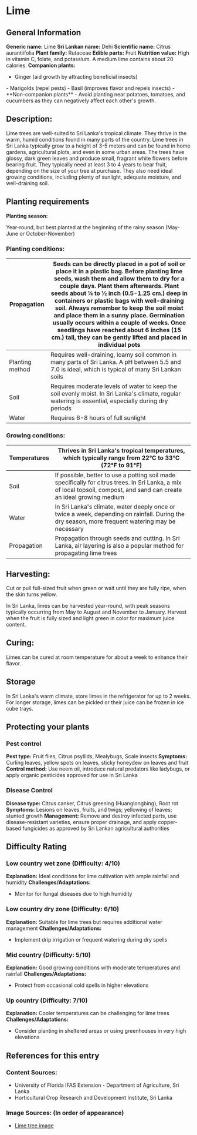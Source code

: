 # Lime

## General Information
**Generic name:** Lime
**Sri Lankan name:** Dehi
**Scientific name:** <update>Citrus aurantiifolia</update>
**Plant family:** <update>Rutaceae</update>
**Edible parts:** Fruit
**Nutrition value:** High in vitamin C, folate, and potassium. A medium lime contains about 20 calories.
**Companion plants:**
- Ginger (aid growth by attracting beneficial insects)
<update>
- Marigolds (repel pests)
- Basil (improves flavor and repels insects)
- </update>
**Non-companion plants**
<update>
- Avoid planting near potatoes, tomatoes, and cucumbers as they can negatively affect each other's growth.
</update>

## Description:
Lime trees are well-suited to Sri Lanka's tropical climate. <update>They thrive in the warm, humid conditions found in many parts of the country. Lime trees in Sri Lanka typically grow to a height of 3-5 meters and can be found in home gardens, agricultural plots, and even in some urban areas. The trees have glossy, dark green leaves and produce small, fragrant white flowers before bearing fruit.</update> They typically need at least 3 to 4 years to bear fruit, depending on the size of your tree at purchase. They also need ideal growing conditions, including plenty of sunlight, adequate moisture, and well-draining soil.

## Planting requirements
**Planting season:**

<update>Year-round, but best planted at the beginning of the rainy season (May-June or October-November)</update>

### Planting conditions:
| **Propagation** | Seeds can be directly placed in a pot of soil or place it in a plastic bag. Before planting lime seeds, wash them and allow them to dry for a couple days. Plant them afterwards. Plant seeds about ¼ to ½ inch (0.5-1.25 cm.) deep in containers or plastic bags with well-draining soil. Always remember to keep the soil moist and place them in a sunny place. Germination usually occurs within a couple of weeks. Once seedlings have reached about 6 inches (15 cm.) tall, they can be gently lifted and placed in individual pots |
|----|----|
| Planting method | <update>Requires well-draining, loamy soil common in many parts of Sri Lanka. A pH between 5.5 and 7.0 is ideal, which is typical of many Sri Lankan soils</update> |
| Soil | Requires moderate levels of water to keep the soil evenly moist. <update>In Sri Lanka's climate, regular watering is essential, especially during dry periods</update> |
| Water | Requires 6-8 hours of full sunlight |

### Growing conditions:

| **Temperatures** | <update>Thrives in Sri Lanka's tropical temperatures, which typically range from 22°C to 33°C (72°F to 91°F)</update> |
|----|----|
| Soil | If possible, better to use a potting soil made specifically for citrus trees. <update>In Sri Lanka, a mix of local topsoil, compost, and sand can create an ideal growing medium</update> |
| Water | <update>In Sri Lanka's climate, water deeply once or twice a week, depending on rainfall. During the dry season, more frequent watering may be necessary</update> |
| Propagation | Propagation through seeds and cutting. <update>In Sri Lanka, air layering is also a popular method for propagating lime trees</update> |

## Harvesting:
Cut or pull full-sized fruit when green or wait until they are fully ripe, when the skin turns yellow.

<update>In Sri Lanka, limes can be harvested year-round, with peak seasons typically occurring from May to August and November to January. Harvest when the fruit is fully sized and light green in color for maximum juice content.</update>

## Curing:
<update>Limes can be cured at room temperature for about a week to enhance their flavor.</update>

## Storage
<update>In Sri Lanka's warm climate, store limes in the refrigerator for up to 2 weeks. For longer storage, limes can be pickled or their juice can be frozen in ice cube trays.</update>

## Protecting your plants
### Pest control
**Pest type:** <update>Fruit flies, Citrus psyllids, Mealybugs, Scale insects</update>
**Symptoms:** <update>Curling leaves, yellow spots on leaves, sticky honeydew on leaves and fruit</update>
**Control method:** <update>Use neem oil, introduce natural predators like ladybugs, or apply organic pesticides approved for use in Sri Lanka</update>

### Disease Control
**Disease type:** <update>Citrus canker, Citrus greening (Huanglongbing), Root rot</update>
**Symptoms:** <update>Lesions on leaves, fruits, and twigs; yellowing of leaves; stunted growth</update>
**Management:** <update>Remove and destroy infected parts, use disease-resistant varieties, ensure proper drainage, and apply copper-based fungicides as approved by Sri Lankan agricultural authorities</update>

## Difficulty Rating
### Low country wet zone (Difficulty: 4/10)
**Explanation:** <update>Ideal conditions for lime cultivation with ample rainfall and humidity</update>
**Challenges/Adaptations:**
- <update>Monitor for fungal diseases due to high humidity</update>

### Low country dry zone (Difficulty: 6/10)
**Explanation:** <update>Suitable for lime trees but requires additional water management</update>
**Challenges/Adaptations:**
- <update>Implement drip irrigation or frequent watering during dry spells</update>

### Mid country (Difficulty: 5/10)
**Explanation:** <update>Good growing conditions with moderate temperatures and rainfall</update>
**Challenges/Adaptations:**
- <update>Protect from occasional cold spells in higher elevations</update>

### Up country (Difficulty: 7/10)
**Explanation:** <update>Cooler temperatures can be challenging for lime trees</update>
**Challenges/Adaptations:**
- <update>Consider planting in sheltered areas or using greenhouses in very high elevations</update>

## References for this entry
### Content Sources:
- University of Florida IFAS Extension
<update>- Department of Agriculture, Sri Lanka
- Horticultural Crop Research and Development Institute, Sri Lanka</update>

### Image Sources: (In order of appearance)
- [Lime tree image](https://www.flickr.com/photos/usdaars/3264519780)